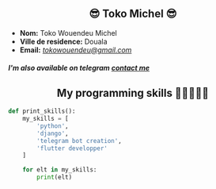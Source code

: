 <h2 align='center'> 😎 Toko Michel 😎</h2>

- **Nom:**  Toko Wouendeu Michel
- **Ville de residence:**  Douala
- **Email:** *tokowouendeu@gmail.com*

##### *I'm also available on telegram* [contact me](https://t.me/TokoMichel)
####
<h2 align='center'> My programming skills 👍🏾🧑🏾‍💻</h2>

```python
def print_skills():
    my_skills = [
        'python',
        'django',
        'telegram bot creation',
        'flutter developper'
    ]

    for elt in my_skills:
        print(elt)
```
